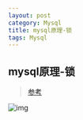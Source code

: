 ```yaml
---
layout: post
category: Mysql
title: mysql原理-锁
tags: Mysql
---
```


## mysql原理-锁

> [参考](https://learnku.com/articles/39212?order_by=vote_count&)

![img](https://cdn.jsdelivr.net/gh/mafulong/mdPic/typora/Zu4vlv7L2S.png!large)

